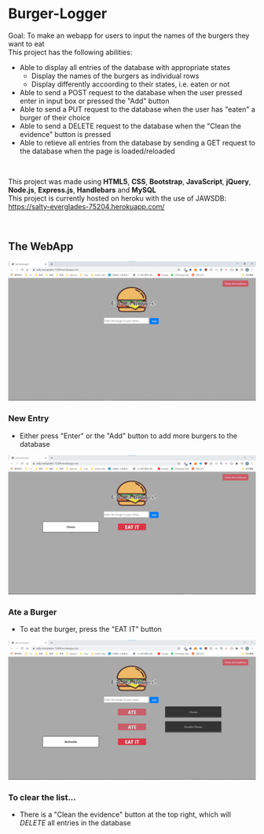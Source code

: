 # Burger-Logger
Goal: To make an webapp for users to input the names of the burgers they want to eat<br>
This project has the following abilities:
- Able to display all entries of the database with appropriate states
    - Display the names of the burgers as individual rows
    - Display differently accoording to their states,  i.e. eaten or not
- Able to send a POST request to the database when the user pressed enter in input box or pressed the "Add" button
- Able to send a PUT request to the database when the user has "eaten" a burger of their choice
- Able to send a DELETE request to the database when the "Clean the evidence" button is pressed
- Able to retieve all entries from the database by sending a GET request to the database when the page is loaded/reloaded

<br>

This project was made using **HTML5**, **CSS**, **Bootstrap**, **JavaScript**, **jQuery**, **Node.js**, **Express.js**, **Handlebars** and **MySQL**<br>
This project is currently hosted on heroku with the use of JAWSDB: https://salty-everglades-75204.herokuapp.com/ <br>

<br>

## The WebApp
<img src="./img/readme/index.jpg" alt="Webapp showcase" style="margin-left: auto; margin-right: auto" />

### New Entry
- Either press "Enter" or the "Add" button to add more burgers to the database
<img src="./img/readme/addedBurger.jpg" alt="Added burger showcase" style="margin-left: auto; margin-right: auto" />

### Ate a Burger
- To eat the burger, press the "EAT IT" button
<img src="./img/readme/ateBurger.jpg" alt="Ate burger showcase" style="margin-left: auto; margin-right: auto" />

### To clear the list...
- There is a "Clean the evidence" button at the top right, which will *DELETE* all entries in the database